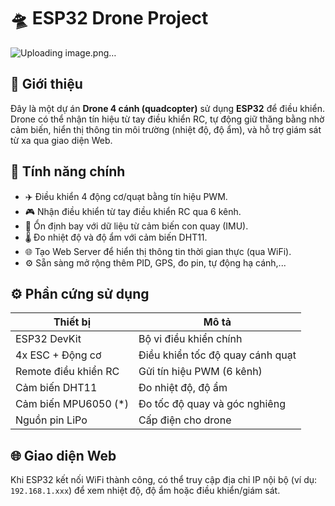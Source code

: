 # 🛸 ESP32 Drone Project
![Uploading image.png…]()

## 🚀 Giới thiệu

Đây là một dự án **Drone 4 cánh (quadcopter)** sử dụng **ESP32** để điều khiển. Drone có thể nhận tín hiệu từ tay điều khiển RC, tự động giữ thăng bằng nhờ cảm biến, hiển thị thông tin môi trường (nhiệt độ, độ ẩm), và hỗ trợ giám sát từ xa qua giao diện Web.


## 🧠 Tính năng chính

- ✈️ Điều khiển 4 động cơ/quạt bằng tín hiệu PWM.
- 🎮 Nhận điều khiển từ tay điều khiển RC qua 6 kênh.
- 📐 Ổn định bay với dữ liệu từ cảm biến con quay (IMU).
- 🌡️ Đo nhiệt độ và độ ẩm với cảm biến DHT11.
- 🌐 Tạo Web Server để hiển thị thông tin thời gian thực (qua WiFi).
- ⚙️ Sẵn sàng mở rộng thêm PID, GPS, đo pin, tự động hạ cánh,...


## ⚙️ Phần cứng sử dụng

| Thiết bị             | Mô tả                              |
|----------------------|-------------------------------------|
| ESP32 DevKit         | Bộ vi điều khiển chính              |
| 4x ESC + Động cơ     | Điều khiển tốc độ quay cánh quạt   |
| Remote điều khiển RC | Gửi tín hiệu PWM (6 kênh)          |
| Cảm biến DHT11       | Đo nhiệt độ, độ ẩm                 |
| Cảm biến MPU6050 (*) | Đo tốc độ quay và góc nghiêng     |
| Nguồn pin LiPo       | Cấp điện cho drone                 |



## 🌐 Giao diện Web

Khi ESP32 kết nối WiFi thành công, có thể truy cập địa chỉ IP nội bộ (ví dụ: `192.168.1.xxx`) để xem nhiệt độ, độ ẩm hoặc điều khiển/giám sát.


